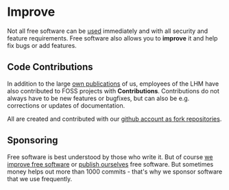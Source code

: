 
<script setup>
import TagTile from ".vitepress/components/TagTile.vue";
</script>

# Improve

Not all free software can be [used](./use.html) immediately and with all security and feature requirements.
Free software also allows you to __improve__ it and help fix bugs or add features.

## Code Contributions

In addition to the large [own publications](./publish.html) of us, employees of the LHM have also contributed to FOSS projects with __Contributions__.
Contributions do not always have to be new features or bugfixes, but can also be e.g. corrections or updates of documentation.

All are created and contributed with our [github account as fork repositories](https://github.com/orgs/it-at-m/repositories?type=fork).

## Sponsoring

Free software is best understood by those who write it.
But of course [we improve free software](./contribute.html) or [publish ourselves](./publish.html) free software.
But sometimes money helps out more than 1000 commits - that's why we sponsor software that we use frequently.

<TagTile :tag-names="['sponsor']" />


